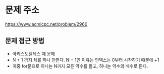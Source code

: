 # 문제 주소
https://www.acmicpc.net/problem/2960

## 문제 접근 방법
* 아리스토텔레스 체 문제
* N + 1 까지 체를 하나 만든다. N + 1인 이유는 인덱스는 0부터 시작하기 떄문에 +1
* 이중 for문으로 하나는 N까지 모든 약수를 돌고, 하나는 약수의 배수로 돈다.
